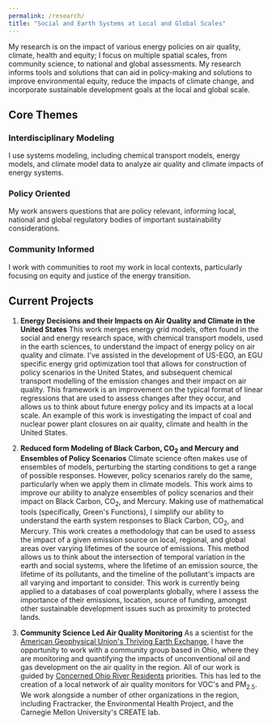```yaml
---
permalink: /research/
title: "Social and Earth Systems at Local and Global Scales"
---
```

My research is on the impact of various energy policies on air quality, climate, health and equity; I focus on multiple spatial scales, from community science, to national and global assessments. My research informs tools and solutions that can aid in policy-making and solutions to improve environmental equity, reduce the impacts of climate change, and incorporate sustainable development goals at the local and global scale.

## Core Themes 
### Interdisciplinary Modeling
I use systems modeling, including chemical transport models, energy models, and climate model data to analyze air quality and climate impacts of energy systems.

### Policy Oriented
My work answers questions that are policy relevant, informing local, national and global regulatory bodies of important sustainability considerations.

### Community Informed
I work with communities to root my work in local contexts, particularly focusing on equity and justice of the energy transition.


## Current Projects

1. **Energy Decisions and their Impacts on Air Quality and Climate in the United States** 
This work merges energy grid models, often found in the social and energy research space, with chemical transport models, used in the earth sciences, to understand the impact of energy policy on air quality and climate. I've assisted in the development of US-EGO, an EGU specific energy grid optimization tool that allows for construction of policy scenarios in the United States, and subsequent chemical transport modelling of the emission changes and their impact on air quality. This framework is an improvement on the typical format of linear regressions that are used to assess changes after they occur, and allows us to think about future energy policy and its impacts at a local scale. An example of this work is investigating the impact of coal and nuclear power plant closures on air quality, climate and health in the United States.

2. **Reduced form Modeling of Black Carbon, CO$_2$ and Mercury and Ensembles of Policy Scenarios**
Climate science often makes use of ensembles of models, perturbing the starting conditions to get a range of possible responses. However, policy scenarios rarely do the same, particularly when we apply them in climate models. This work aims to improve our ability to analyze ensembles of policy scenarios and their impact on Black Carbon, CO$_2$, and Mercury. Making use of mathematical tools (specifically, Green's Functions), I simplify our ability to understand the earth system responses to Black Carbon, CO$_2$, and Mercury. This work creates a methodology that can be used to assess the impact of a given emission source on local, regional, and global areas over varying lifetimes of the source of emissions. This method allows us to think about the intersection of temporal variation in the earth and social systems, where the lifetime of an emission source, the lifetime of its pollutants, and the timeline of the pollutant's impacts are all varying and important to consider. This work is currently being applied to a databases of coal powerplants globally, where I assess the importance of their emissions, location, source of funding, amongst other sustainable development issues such as proximity to protected lands. 

3. **Community Science Led Air Quality Monitoring**
As a scientist for the [American Geophysical Union's Thriving Earth Exchange](https://thrivingearthexchange.org/), I have the opportunity to work with a community group based in Ohio, where they are monitoring and quantifying the impacts of unconventional oil and gas development on the air quality in the region. All of our work is guided by [Concerned Ohio River Residents](https://www.concernedohioriverresidents.org/) priorities. This has led to the creation of a local network of air quality monitors for VOC's and PM$_{2.5}$. We work alongside a number of other organizations in the region, including Fractracker, the Environmental Health Project, and the Carnegie Mellon University's CREATE lab. 



